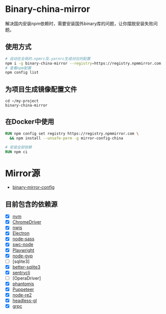 # Binary-china-mirror
解决国内安装npm依赖时，需要安装国外binary库的问题，让你摆脱安装失败问题。


## 使用方式

```bash
# 自动在全局的.npmrc及.yarnrc生成对应的配置
npm i -g binary-china-mirror --registry=https://registry.npmmirror.com
# 查看npm配置
npm config list
```

## 为项目生成镜像配置文件

```
cd ~/my-project
binary-china-mirror
```

## 在Docker中使用
```dockerfile
RUN npm config set registry https://registry.npmmirror.com \
  && npm install --unsafe-perm -g mirror-config-china

# 安装全部依赖
RUN npm ci
```



# Mirror源
- [binary-mirror-config](https://github.com/cnpm/binary-mirror-config)

## 目前包含的依赖源

- [x] [nvm](https://github.com/nvm-sh/nvm)
- [x] [ChromeDriver](https://www.npmjs.com/package/chromedriver)
- [x] [nwjs](https://github.com/nwjs/nw.js)
- [x] [Electron](https://www.npmjs.com/package/electron)
- [x] [node-sass](https://github.com/sass/node-sass)
- [x] [swc-node](https://github.com/swc-project/swc-node)
- [x] [Playwright](https://www.npmjs.com/package/playwright)
- [x] [node-gyp](https://www.npmjs.com/package/node-gyp)
- [ ] [sqlite3]
- [x] [better-sqlite3](https://www.npmjs.com/package/better-sqlite3)
- [x] [sentrycli](https://www.npmjs.com/package/@sentry/cli)
- [ ] [OperaDriver]
- [x] [phantomjs](https://phantomjs.org/)
- [x] [Puppeteer](https://www.npmjs.com/package/puppeteer)
- [x] [node-re2](https://github.com/uhop/node-re2)
- [x] [headless-gl](https://github.com/stackgl/headless-gl)
- [x] [grpc](https://github.com/grpc/grpc-node)
